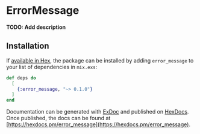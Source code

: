 # ErrorMessage

**TODO: Add description**

## Installation

If [available in Hex](https://hex.pm/docs/publish), the package can be installed
by adding `error_message` to your list of dependencies in `mix.exs`:

```elixir
def deps do
  [
    {:error_message, "~> 0.1.0"}
  ]
end
```

Documentation can be generated with [ExDoc](https://github.com/elixir-lang/ex_doc)
and published on [HexDocs](https://hexdocs.pm). Once published, the docs can
be found at [https://hexdocs.pm/error_message](https://hexdocs.pm/error_message).

